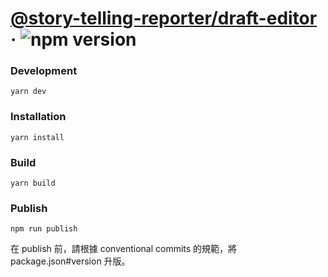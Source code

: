 # [@story-telling-reporter/draft-editor](https://www.npmjs.com/package/@story-telling-reporter/draft-editor) &middot; ![npm version](https://img.shields.io/npm/v/@story-telling-reporter/draft-editor.svg?style=flat)

### Development

`yarn dev`

### Installation

`yarn install`

### Build

`yarn build`

### Publish

`npm run publish`

在 publish 前，請根據 conventional commits 的規範，將 package.json#version 升版。
